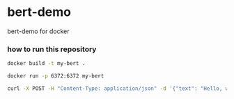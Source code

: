 # bert-demo
bert-demo for docker

### how to run this repository

```sh
docker build -t my-bert .

docker run -p 6372:6372 my-bert

curl -X POST -H "Content-Type: application/json" -d '{"text": "Hello, world!"}' http://localhost:6372/predict
```
